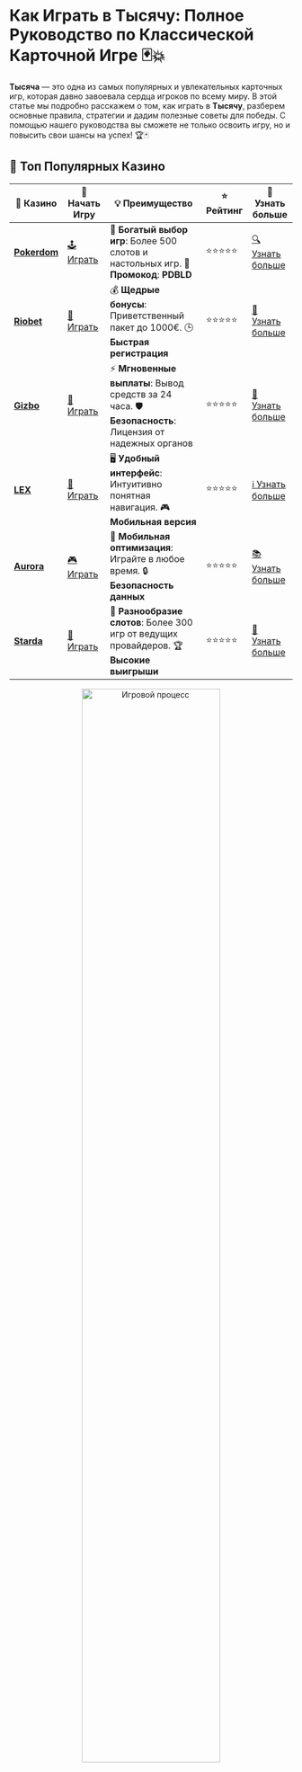 # Как Играть в Тысячу: Полное Руководство по Классической Карточной Игре 🃏💥

**Тысяча** — это одна из самых популярных и увлекательных карточных игр, которая давно завоевала сердца игроков по всему миру. В этой статье мы подробно расскажем о том, как играть в **Тысячу**, разберем основные правила, стратегии и дадим полезные советы для победы. С помощью нашего руководства вы сможете не только освоить игру, но и повысить свои шансы на успех! 🏆🃏

## 🌟 Топ Популярных Казино

| 🎲 **Казино** | 🔗 **Начать Игру** | 💡 **Преимущество** | ⭐ **Рейтинг** | 🔗 **Узнать больше** |
|--------------|---------------------|---------------------|----------------|----------------------|
| [**Pokerdom**](https://brandplay.link/4k77v2yx) | [🕹️ Играть](https://brandplay.link/4k77v2yx) | 🎉 **Богатый выбор игр**: Более 500 слотов и настольных игр. 🎁 **Промокод**: **PDBLD** | ⭐⭐⭐⭐⭐ | [🔍 Узнать больше](https://brandplay.link/4k77v2yx) |
| [**Riobet**](https://brandplay.link/7xBLTPyj) | [🎰 Играть](https://brandplay.link/7xBLTPyj) | 💰 **Щедрые бонусы**: Приветственный пакет до 1000€. 🕒 **Быстрая регистрация** | ⭐⭐⭐⭐⭐ | [📖 Узнать больше](https://brandplay.link/7xBLTPyj) |
| [**Gizbo**](https://brandplay.link/bprXw4YV) | [🎲 Играть](https://brandplay.link/bprXw4YV) | ⚡ **Мгновенные выплаты**: Вывод средств за 24 часа. 🛡️ **Безопасность**: Лицензия от надежных органов | ⭐⭐⭐⭐⭐ | [📝 Узнать больше](https://brandplay.link/bprXw4YV) |
| [**LEX**](https://brandplay.link/zW4hdDFV) | [🤑 Играть](https://brandplay.link/zW4hdDFV) | 🖥️ **Удобный интерфейс**: Интуитивно понятная навигация. 🎮 **Мобильная версия** | ⭐⭐⭐⭐⭐ | [ℹ️ Узнать больше](https://brandplay.link/zW4hdDFV) |
| [**Aurora**](https://10trafic-stat2.com/click/668546556bcc6313411604bd/6766/13032/subaccount) | [🎮 Играть](https://10trafic-stat2.com/click/668546556bcc6313411604bd/6766/13032/subaccount) | 📱 **Мобильная оптимизация**: Играйте в любое время. 🔒 **Безопасность данных** | ⭐⭐⭐⭐⭐ | [📚 Узнать больше](https://10trafic-stat2.com/click/668546556bcc6313411604bd/6766/13032/subaccount) |
| [**Starda**](https://brandplay.link/fB7xwRFL) | [🎯 Играть](https://brandplay.link/fB7xwRFL) | 🎰 **Разнообразие слотов**: Более 300 игр от ведущих провайдеров. 🏆 **Высокие выигрыши** | ⭐⭐⭐⭐⭐ | [🔎 Узнать больше](https://brandplay.link/fB7xwRFL) |

<div align="center">
    <img src="https://i.pinimg.com/originals/1d/b3/25/1db325483acbe642c6d4e6fdd73a4988.gif" alt="Игровой процесс" width="70%">
</div>

## 💎 Лучшие Бонусы и Акции

| 🎲 **Казино** | 🔗 **Начать Игру** | 💡 **Преимущество** | ⭐ **Рейтинг** | 🔗 **Узнать больше** |
|--------------|---------------------|---------------------|----------------|----------------------|
| [**Kometa**](https://brandplay.link/8ZymQJV8) | [🎰 Играть](https://brandplay.link/8ZymQJV8) | 🎁 **Эксклюзивные бонусы**: Регулярные акции и промо. 🔄 **Программы лояльности** | ⭐⭐⭐⭐☆ | [🔍 Узнать больше](https://brandplay.link/8ZymQJV8) |
| [**R7**](https://brandplay.link/bMd3Yjsw) | [🕹️ Играть](https://brandplay.link/bMd3Yjsw) | 🕒 **Круглосуточная поддержка**: Всегда на связи. 💸 **Высокие лимиты** | ⭐⭐⭐⭐☆ | [📖 Узнать больше](https://brandplay.link/bMd3Yjsw) |
| [**7K**](https://brandplay.link/BvQyFShp) | [🎲 Играть](https://brandplay.link/BvQyFShp) | 🌟 **Эксклюзивные бонусы**: Только для VIP игроков. 🎉 **Сезонные акции** | ⭐⭐⭐⭐☆ | [📝 Узнать больше](https://brandplay.link/BvQyFShp) |
| [**Kent**](https://brandplay.link/Fv2WP3js) | [🤑 Играть](https://brandplay.link/Fv2WP3js) | 📈 **Высокий RTP**: Более 98%. 💼 **Профессиональная поддержка** | ⭐⭐⭐⭐☆ | [ℹ️ Узнать больше](https://brandplay.link/Fv2WP3js) |
| [**1Xslots**](https://brandplay.link/hSB1khtr) | [🎮 Играть](https://brandplay.link/hSB1khtr) | 🎉 **Множество акций**: Еженедельные бонусы и турниры. 🛡️ **Безопасность** | ⭐⭐⭐⭐☆ | [📚 Узнать больше](https://brandplay.link/hSB1khtr) |
| [**Gama**](https://brandplay.link/j6NMKsDz) | [🎯 Играть](https://brandplay.link/j6NMKsDz) | 🔍 **Интуитивный интерфейс**: Легкость использования. 🏅 **Престижные турниры** | ⭐⭐⭐⭐☆ | [🔎 Узнать больше](https://brandplay.link/j6NMKsDz) |

<div align="center">
    <img src="https://i.pinimg.com/originals/1d/b3/25/1db325483acbe642c6d4e6fdd73a4988.gif" alt="Игровой процесс" width="70%">
</div>

## 🚀 Быстрые Выигрыши и Поддержка

| 🎲 **Казино** | 🔗 **Начать Игру** | 💡 **Преимущество** | ⭐ **Рейтинг** | 🔗 **Узнать больше** |
|--------------|---------------------|---------------------|----------------|----------------------|
| [**Onion**](https://brandplay.link/zBGRVpQ9) | [🎰 Играть](https://brandplay.link/zBGRVpQ9) | 🤑 **Низкие ставки**: Идеально для начинающих. 🔄 **Быстрые выводы** | ⭐⭐⭐⭐☆ | [🔍 Узнать больше](https://brandplay.link/zBGRVpQ9) |
| [**Чемпион**](https://temon-gter.cfd/go/lRq?p80412p304504pcc44t17455) | [🕹️ Играть](https://temon-gter.cfd/go/lRq?p80412p304504pcc44t17455) | 🏅 **Лояльная программа**: Награды за активность. 🎁 **Ежемесячные бонусы** | ⭐⭐⭐⭐☆ | [📖 Узнать больше](https://temon-gter.cfd/go/lRq?p80412p304504pcc44t17455) |
| [**Vavada**](https://vavadapartner.pro/?promo=ea5c9275-6854-4505-94fc-95ab18221945-linkb2) | [🎲 Играть](https://vavadapartner.pro/?promo=ea5c9275-6854-4505-94fc-95ab18221945-linkb2) | 🚀 **Быстрая регистрация**: Начните играть мгновенно. 🔐 **Безопасные транзакции** | ⭐⭐⭐⭐☆ | [📝 Узнать больше](https://vavadapartner.pro/?promo=ea5c9275-6854-4505-94fc-95ab18221945-linkb2) |
| [**Friends**](https://gofriends.kim/linkb2) | [🤑 Играть](https://gofriends.kim/linkb2) | 🤝 **Социальные игры**: Играйте с друзьями. 🌐 **Мультиплатформенность** | ⭐⭐⭐⭐☆ | [ℹ️ Узнать больше](https://gofriends.kim/linkb2) |
| [**1WIN**](https://brandplay.link/smXVpBbG) | [🎮 Играть](https://brandplay.link/smXVpBbG) | 🏆 **Спортивные ставки**: Широкий выбор видов спорта. 💵 **Высокие коэффициенты** | ⭐⭐⭐⭐☆ | [📚 Узнать больше](https://brandplay.link/smXVpBbG) |
| [**Drip**](https://drp-ircp01.com/c07e6a3db) | [🎯 Играть](https://drp-ircp01.com/c07e6a3db) | 🌐 **Инновационные игры**: Новейшие игровые технологии. 🛡️ **Высокая безопасность** | ⭐⭐⭐⭐☆ | [🔎 Узнать больше](https://drp-ircp01.com/c07e6a3db) |
| [**JoyCasino**](https://rpc30.call2me.pro/?/ru/registration?apkpop=0&partner=p24970p3291217pc98f) | [🎰 Играть](https://rpc30.call2me.pro/?/ru/registration?apkpop=0&partner=p24970p3291217pc98f) | 🎁 **Приятные бонусы**: Ежедневные акции и подарки. 🕹️ **Разнообразие игр** | ⭐⭐⭐⭐☆ | [🔍 Узнать больше](https://rpc30.call2me.pro/?/ru/registration?apkpop=0&partner=p24970p3291217pc98f) |

<div align="center">
    <img src="https://i.pinimg.com/originals/1d/b3/25/1db325483acbe642c6d4e6fdd73a4988.gif" alt="Игровой процесс" width="70%">
</div>
---

✨ **Выбирайте лучшее казино для себя и наслаждайтесь игрой! Удачи!** ✨

## Что Такое Тысяча? 🃏

**Тысяча** — это карточная игра, которая играется в 2 или 4 игрока, и целью которой является набрать 1000 очков. В игре используется стандартная колода из 24 карт (от 9 до туза), и каждый игрок старается заработать как можно больше очков, выигрывая взятки и выполняя различные игровые контракты.

### Основные Правила Игры в Тысячу 📜

1. **Колода**: В игре используется колода из 24 карт (9, 10, валет, дама, король и туз). Каждая карта имеет свою стоимость:
   - 9 — 0 очков
   - 10 — 10 очков
   - Валет — 2 очка
   - Дама — 3 очка
   - Король — 4 очка
   - Туз — 11 очков

2. **Цель игры**: Задача игроков — набрать 1000 очков или больше за несколько партий. Игроки могут зарабатывать очки, выигрывая взятки, а также выполняя контракты (например, играть в "высокую" или "низкую" игру).

3. **Разыгрывание карт**: Игроки поочередно разыгрывают карты в зависимости от их старшинства. Тот, кто выигрывает взятку (то есть, положил на стол карту самой большой старшинства), забирает карты и зарабатывает очки. В случае, если кто-то из игроков не может отдать карту, он теряет взятку.

4. **Контракты**: В начале каждого раунда игроки могут выбирать контракты, такие как "высокая игра" или "низкая игра", что влияет на количество очков за взятки. За выполнение контракта игроки получают дополнительные очки.

## Стратегии для Победы в Тысячу 🧠

Чтобы добиться успеха в **Тысячу**, важно не только понять основные правила, но и использовать эффективные стратегии. Вот несколько тактик, которые помогут вам улучшить игру и повысить шансы на победу.

### 1. Контролируйте Игру с Карточными Контрактами 📊

Одной из важнейших стратегий является умение правильно выбрать контракт. В **Тысячу** контракты могут сильно повлиять на итоговую победу, так как они дают дополнительные очки. Вот несколько советов:

- **Выбирайте "высокую игру", если у вас есть сильные карты (тузы и короли)**, так как этот контракт предполагает большое количество взяток.
- **Выбирайте "низкую игру", если у вас слабые карты**. В этом случае цель — минимизировать количество взяток и не проиграть.

### 2. Следите за Силой Своих Карточных Комбинаций 💡

В игре важно не только разыгрывать карты, но и предугадывать, какие карты могут быть у противников. Знание того, какие карты остались в игре, поможет вам сделать правильный выбор при розыгрыше.

#### Как контролировать карты:
- Если у вас есть высокие карты (например, тузы), постарайтесь использовать их, чтобы забрать взятки и повысить свой счет.
- Используйте карты среднего достоинства для контратак противников, чтобы минимизировать их взятки.

### 3. Важно Играть Слаженно (Для Парных Игр) 👯

Если вы играете в командной игре (например, в 4 игрока), стратегия взаимодействия с партнером крайне важна. Договоритесь с ним о том, как вы будете разыгрывать карты, чтобы увеличить общий счёт вашей команды.

#### Советы для командной игры:
- Помогайте партнеру, не давая ему лишних взяток (например, если у вас есть сильная карта, разыграйте ее, чтобы он не потерял взятку).
- Если у вашего партнера сильные карты, попытайтесь использовать свои слабые, чтобы отдать ему возможность взять взятку.

### 4. Играйте по Математической Стратегии 📈

В **Тысячу** важную роль играет математическое расчётливое мышление. Понимание вероятности и подсчет карт может дать вам значительное преимущество. Например, если вы знаете, что в колоде осталось мало высоких карт, вы можете начать осторожно играть и снижать ставки на взятки.

### 5. Психология Игр и Блеф 💬

Хотя **Тысяча** — это карточная игра с фиксированными правилами, элементы блефа и психологического давления всегда присутствуют. Старайтесь давать противникам ложные сигналы о своих картах, заставляя их ошибаться при выборе стратегии.

#### Тактика блефа:
- **Не показывайте сильные карты сразу**. Лучше скрыть их до самого конца игры.
- **Используйте агрессивные ставки**, чтобы сбить противников с толку и заставить их принимать неверные решения.

## Часто Задаваемые Вопросы ❓

### 1. Сколько игроков участвует в игре Тысяча? 👥

**Тысяча** — это игра для двух или четырех игроков. В случае игры двумя игроками, каждый из них играет против друг друга. В четырех игроках игра разделена на две команды по два человека.

### 2. Как можно зарабатывать очки в Тысячу? 💸

Очки зарабатываются за выигранные взятки и выполненные контракты. Карты имеют свою стоимость, и на основе того, какие карты были взяты, начисляются очки.

### 3. Что делать, если я не могу выиграть контракт? 🤔

Если вы не уверены, что сможете выиграть контракт, лучше выбрать более безопасный вариант. Например, выберите «низкую игру» или постарайтесь сделать минимальное количество взяток, чтобы не проиграть очки.

### 4. Какой лучший способ выигрывать в Тысячу? 🏆

Лучший способ выиграть в **Тысячу** — это использовать стратегию контроля над картами, выбирать правильные контракты и работать с партнером (если вы играете в команде). Играйте внимательно и не забывайте про психологический аспект игры.

## Заключение

**Тысяча** — это захватывающая и динамичная карточная игра, которая требует умения, стратегии и внимательности. Зная основные правила и применяя лучшие тактики, вы сможете достичь успеха и набрать заветные 1000 очков. Играйте, наслаждайтесь и развивайте свои карточные навыки! 🃏🎉
